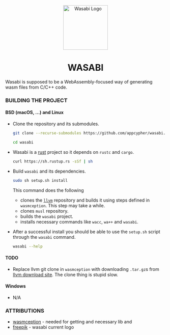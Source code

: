 <div align="center">
    <a href="#" target="_blank">
        <img src="https://github.com/appcypher/wasabi/blob/master/media/wasabi.png" alt="Wasabi Logo" width="140" height="140"></img>
    </a>
</div>

<h1 align="center">WASABI</h1>

Wasabi is supposed to be a WebAssembly-focused way of generating wasm files from C/C++ code.

### BUILDING THE PROJECT

#### BSD (macOS, ...) and Linux
- Clone the repository and its submodules.
    ```bash
    git clone --recurse-submodules https://github.com/appcypher/wasabi.git
    ```

    ```bash
    cd wasabi
    ```
- Wasabi is a [rust](https://www.rust-lang.org) project so it depends on `rustc` and `cargo`.

    ```bash
    curl https://sh.rustup.rs -sSf | sh
    ```

- Build `wasabi` and its dependencies.
    ```bash
    sudo sh setup.sh install
    ```
    This command does the following
    - clones the [`llvm`](https://llvm.org/) repository and builds it using steps defined in `wasmception`. This step may take a while.
    - clones `musl` repository.
    - builds the `wasabi` project.
    - installs necessary commands like `wacc`, `wa++` and `wasabi`.

- After a successful install you should be able to use the `setup.sh` script through the `wasabi` command.
    ```bash
    wasabi --help
    ```

#### TODO
- Replace llvm git clone in `wasmception` with downloading `.tar.gz`s from [llvm download site](https://releases.llvm.org/download.html). The clone thing is stupid slow.

#### Windows
- N/A

### ATTRIBUTIONS
- [wasmception](https://github.com/yurydelendik/wasmception) - needed for getting and necessary lib and
- [freepik](https://www.freepik.com/) - wasabi current logo
